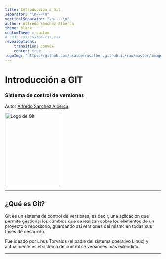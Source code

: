 ```yaml
---
title: Introducción a Git
separator: "\n---\n"
verticalSeparator: "\n----\n"
author: Alfredo Sánchez Alberca
theme: black
customTheme : custom
# css: css/custom.css,css
revealOptions:
    transition: convex
    center: true
logoImg: "https://github.com/asalber/asalber.github.io/raw/master/images/logo-git.png"
---
```


# Introducción a GIT

### Sistema de control de versiones

Autor [Alfredo Sánchez Alberca](http://aprendeconalf.es)

<img width="178" height="238" data-src="/img/logo-git.png" alt="Logo de Git">

---

## ¿Qué es Git?

Git es un sistema de control de versiones, es decir, una aplicación que permite gestionar los cambios que se realizan sobre los elementos de un proyecto o repositorio, guardando así versiones del mismo en todas sus fases de desarrollo.

Fue ideado por Linus Torvalds (el padre del sistema operativo Linux) y actualmente es el sistema de control de versiones más extendido.

---
